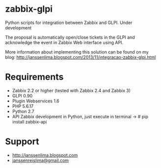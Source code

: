 zabbix-glpi
===========

Python scripts for integration between Zabbix and GLPI. Under development

The proposal is automatically open/close tickets in the GLPI and acknowledge the event in Zabbix Web interface using API.

More information about implementing this solution can be found on my blog: http://janssenlima.blogspot.com/2013/11/integracao-zabbix-glpi.html

Requirements
========
- Zabbix 2.2 or higher (tested with Zabbix 2.4 and Zabbix 3)
- GLPI 0.90
- Plugin Webservices 1.6
- PHP 5.6.17
- Python 2.7
- API Zabbix development in Python, just execute in terminal -> # pip install zabbix-api

Support
========

- http://janssenlima.blogspot.com
- janssenreislima@gmail.com
